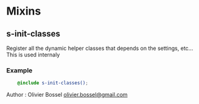 # Mixins


## s-init-classes

Register all the dynamic helper classes that depends on the settings, etc...
This is used internaly


### Example
```scss
	@include s-init-classes();
```
Author : Olivier Bossel <olivier.bossel@gmail.com>